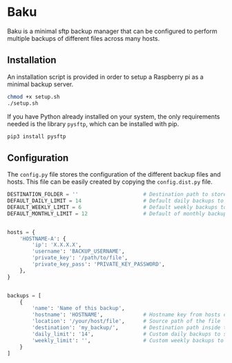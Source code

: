 # Baku

Baku is a minimal sftp backup manager that can be configured to perform multiple backups of different files across many hosts.

## Installation
An installation script is provided in order to setup a Raspberry pi as a minimal backup server.

```bash
chmod +x setup.sh
./setup.sh
```

If you have Python already installed on your system, the only requirements needed is the library `pysftp`, which can be installed with pip.
```bash
pip3 install pysftp
```

## Configuration
The `config.py` file stores the configuration of the different backup files and hosts. This file can be easily created by copying the `config.dist.py` file.

```python
DESTINATION_FOLDER = ''                     # Destination path to store the files
DEFAULT_DAILY_LIMIT = 14                    # Default daily backups to store
DEFAULT_WEEKLY_LIMIT = 6                    # Default weekly backups to store
DEFAULT_MONTHLY_LIMIT = 12                  # Default of monthly backups to store


hosts = {
    'HOSTNAME-A': {
        'ip': 'X.X.X.X',
        'username': 'BACKUP_USERNAME',
        'private_key': '/path/to/file',
        'private_key_pass': 'PRIVATE_KEY_PASSWORD',
    },
}


backups = [
    {
        'name': 'Name of this backup',
        'hostname': 'HOSTNAME',             # Hostname key from hosts configuration
        'location': '/your/host/file',      # Source path of the file
        'destination': 'my_backup/',        # Destination path inside the DESTINATION_FOLDER
        'daily_limit': '14',                # Custom daily backups to store
        'weekly_limit': '',                 # Custom weekly backups to store
    }
]
```


